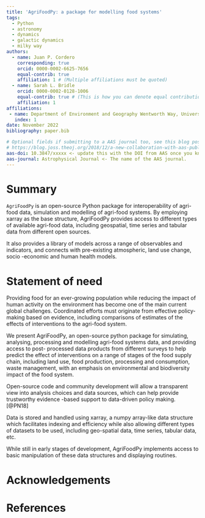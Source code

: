 ```yaml
---
title: 'AgriFoodPy: a package for modelling food systems'
tags:
  - Python
  - astronomy
  - dynamics
  - galactic dynamics
  - milky way
authors:
  - name: Juan P. Cordero
    corresponding: true
    orcid: 0000-0002-6625-7656
    equal-contrib: true
    affiliation: 1 # (Multiple affiliations must be quoted)
  - name: Sarah L. Bridle
    orcid: 0000-0002-0128-1006
    equal-contrib: true # (This is how you can denote equal contributions between multiple authors)
    affiliation: 1
affiliations:
 - name: Department of Environment and Geography Wentworth Way, University of York, Heslington, York, YO10 5NG, UK
   index: 1
date: November 2022
bibliography: paper.bib

# Optional fields if submitting to a AAS journal too, see this blog post:
# https://blog.joss.theoj.org/2018/12/a-new-collaboration-with-aas-publishing
aas-doi: 10.3847/xxxxx <- update this with the DOI from AAS once you know it.
aas-journal: Astrophysical Journal <- The name of the AAS journal.
---
```


# Summary

`AgriFoodPy` is an open-source Python package for interoperability of agri-food
data, simulation and modelling of agri-food systems.
By employing xarray as the base structure, AgriFoodPy provides access to
different types of available agri-food data, including geospatial, time series
and tabular data from different open sources.

It also provides a library of models across a range of observables and
indicators, and connects with pre-existing atmospheric, land use change, socio
-economic and human health models.


# Statement of need

Providing food for an ever-growing population while reducing the impact of human
activity on the environment has become one of the main current global
challenges. Coordinated efforts must originate from effective policy-making
based on evidence, including comparisons of estimates of the effects of
interventions to the agri-food system.

We present AgriFoodPy, an open-source python package for simulating, analysing,
processing and modelling agri-food systems data, and providing access to post-
processed data products from different surveys to help predict the effect of
interventions on a range of stages of the food supply chain, including land use,
food production, processing and consumption, waste management, with an emphasis
on environmental and biodiversity impact of the food system.

Open-source code and community development will allow a transparent view into
analysis choices and data sources, which can help provide trustworthy evidence
-based support to data-driven policy making. [@PN18]

Data is stored and handled using xarray, a numpy array-like data structure which
facilitates indexing and efficiency while also allowing different types of
datasets to be used, including geo-spatial data, time series, tabular data, etc.

While still in early stages of development, AgriFoodPy implements access to
basic manipulation of these data structures and displaying routines.

# Acknowledgements

# References
